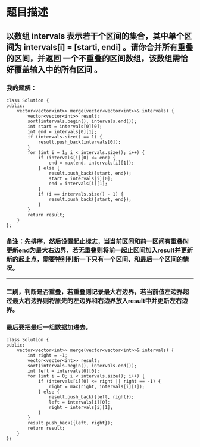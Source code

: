 # 题目描述
## 以数组 intervals 表示若干个区间的集合，其中单个区间为 intervals[i] = [starti, endi] 。请你合并所有重叠的区间，并返回 一个不重叠的区间数组，该数组需恰好覆盖输入中的所有区间 。
### 我的题解：
```
class Solution {
public:
    vector<vector<int>> merge(vector<vector<int>>& intervals) {
        vector<vector<int>> result;
        sort(intervals.begin(), intervals.end());
        int start = intervals[0][0];
        int end = intervals[0][1];
        if (intervals.size() == 1) {
            result.push_back(intervals[0]);
        }
        for (int i = 1; i < intervals.size(); i++) {
            if (intervals[i][0] <= end) {
                end = max(end, intervals[i][1]);
            } else {
                result.push_back({start, end});
                start = intervals[i][0];
                end = intervals[i][1];
            }
            if (i == intervals.size() - 1) {
                result.push_back({start, end});
            }
        }
        return result;
    }
};
```
### **备注**：先排序，然后设置起止标志，当当前区间和前一区间有重叠时更新end为最大右边界，若无重叠则将前一起止区间加入result并更新新的起止点，需要特别判断一下只有一个区间、和最后一个区间的情况。
***
### 二刷，判断是否重叠，若重叠则记录最大右边界，若当前值左边界超过最大右边界则将原先的左边界和右边界放入result中并更新左右边界。
### 最后要把最后一组数据加进去。
```
class Solution {
public:
    vector<vector<int>> merge(vector<vector<int>>& intervals) {
        int right = -1;
        vector<vector<int>> result;
        sort(intervals.begin(), intervals.end());
        int left = intervals[0][0];
        for (int i = 0; i < intervals.size(); i++) {
            if (intervals[i][0] <= right || right == -1) {
                right = max(right, intervals[i][1]);
            } else {
                result.push_back({left, right});
                left = intervals[i][0];
                right = intervals[i][1];
            }
        }
        result.push_back({left, right});
        return result;
    }
};
```